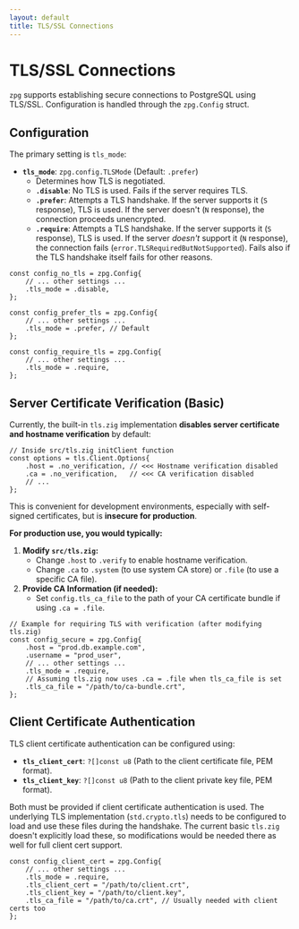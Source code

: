 ```yaml
---
layout: default
title: TLS/SSL Connections
---
```


# TLS/SSL Connections

`zpg` supports establishing secure connections to PostgreSQL using TLS/SSL. Configuration is handled through the `zpg.Config` struct.

## Configuration

The primary setting is `tls_mode`:

*   **`tls_mode`**: `zpg.config.TLSMode` (Default: `.prefer`)
    *   Determines how TLS is negotiated.
    *   **`.disable`**: No TLS is used. Fails if the server requires TLS.
    *   **`.prefer`**: Attempts a TLS handshake. If the server supports it (`S` response), TLS is used. If the server doesn't (`N` response), the connection proceeds unencrypted.
    *   **`.require`**: Attempts a TLS handshake. If the server supports it (`S` response), TLS is used. If the server *doesn't* support it (`N` response), the connection fails (`error.TLSRequiredButNotSupported`). Fails also if the TLS handshake itself fails for other reasons.

```zig
const config_no_tls = zpg.Config{
    // ... other settings ...
    .tls_mode = .disable,
};

const config_prefer_tls = zpg.Config{
    // ... other settings ...
    .tls_mode = .prefer, // Default
};

const config_require_tls = zpg.Config{
    // ... other settings ...
    .tls_mode = .require,
};
```

## Server Certificate Verification (Basic)

Currently, the built-in `tls.zig` implementation **disables server certificate and hostname verification** by default:

```zig
// Inside src/tls.zig initClient function
const options = tls.Client.Options{
    .host = .no_verification, // <<< Hostname verification disabled
    .ca = .no_verification,   // <<< CA verification disabled
    // ...
};
```

This is convenient for development environments, especially with self-signed certificates, but is **insecure for production**.

**For production use, you would typically:**

1.  **Modify `src/tls.zig`:**
    *   Change `.host` to `.verify` to enable hostname verification.
    *   Change `.ca` to `.system` (to use system CA store) or `.file` (to use a specific CA file).
2.  **Provide CA Information (if needed):**
    *   Set `config.tls_ca_file` to the path of your CA certificate bundle if using `.ca = .file`.

```zig
// Example for requiring TLS with verification (after modifying tls.zig)
const config_secure = zpg.Config{
    .host = "prod.db.example.com",
    .username = "prod_user",
    // ... other settings ...
    .tls_mode = .require,
    // Assuming tls.zig now uses .ca = .file when tls_ca_file is set
    .tls_ca_file = "/path/to/ca-bundle.crt",
};
```

## Client Certificate Authentication

TLS client certificate authentication can be configured using:

*   **`tls_client_cert`**: `?[]const u8` (Path to the client certificate file, PEM format).
*   **`tls_client_key`**: `?[]const u8` (Path to the client private key file, PEM format).

Both must be provided if client certificate authentication is used. The underlying TLS implementation (`std.crypto.tls`) needs to be configured to load and use these files during the handshake. The current basic `tls.zig` doesn't explicitly load these, so modifications would be needed there as well for full client cert support.

```zig
const config_client_cert = zpg.Config{
    // ... other settings ...
    .tls_mode = .require,
    .tls_client_cert = "/path/to/client.crt",
    .tls_client_key = "/path/to/client.key",
    .tls_ca_file = "/path/to/ca.crt", // Usually needed with client certs too
};
```

